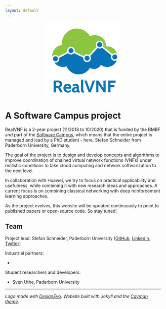 ```yaml
---
layout: default
---
```


<p align="center"><img src="assets/realvnf_logo.png"/></p>

# A Software Campus project

RealVNF is a 2-year project (11/2018 to 10/2020) that is funded by the BMBF and part of the [Software Campus](https://www.softwarecampus.de/en/), which means that the entire project is managed and lead by a PhD student - here, Stefan Schneider from Paderborn University, Germany.

The goal of the project is to design and develop concepts and algorithms to improve coordination of chained virtual network functions (VNFs) under realistic conditions to take cloud computing and network softwarization to the next level.

In collaboration with Huawei, we try to focus on practical applicability and usefulness, while combining it with new research ideas and approaches. A current focus is on combining classical networking with deep reinforcement learning approaches.

As the project evolves, this website will be updated continuously to point to published papers or open-source code. So stay tuned!

## Team

Project lead: Stefan Schneider, Paderborn University ([GitHub](https://github.com/stefanbschneider/), [LinkedIn](https://www.linkedin.com/in/stefanbschneider/), [Twitter](https://twitter.com/stefan_schn))

Industrial partners:

* 

Student researchers and developers:

* Sven Uthe, Paderborn University

* * *

*Logo made with [DesignEvo](https://www.designevo.com/en/). Website built with Jekyll and the [Cayman theme](https://github.com/pages-themes/cayman).*